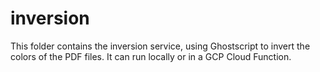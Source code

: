 # inversion

This folder contains the inversion service, using Ghostscript to invert the colors of the PDF files. It can run locally or in a GCP Cloud Function.
